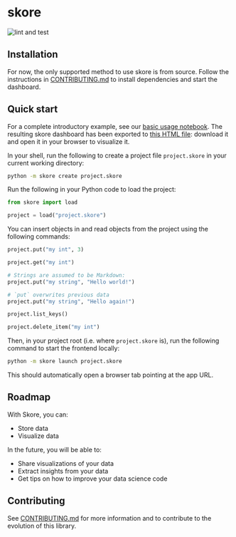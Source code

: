 # skore

![lint and test](https://github.com/probabl-ai/skore/actions/workflows/lint-and-test.yml/badge.svg)

## Installation

For now, the only supported method to use skore is from source.
Follow the instructions in [CONTRIBUTING.md](/CONTRIBUTING.md#quick-start) to install dependencies and start the dashboard.

## Quick start

For a complete introductory example, see our [basic usage notebook](/notebooks/basic_usage.ipynb). The resulting skore dashboard has been exported to [this HTML file](https://gist.github.com/augustebaum/6b21dbd7f7d5a584fbf2c1956692574e): download it and open it in your browser to visualize it.

In your shell, run the following to create a project file `project.skore` in your current working directory:
```sh
python -m skore create project.skore
```

Run the following in your Python code to load the project:
```python
from skore import load

project = load("project.skore")
```

You can insert objects in and read objects from the project using the following commands:
```python
project.put("my int", 3)

project.get("my int")

# Strings are assumed to be Markdown:
project.put("my string", "Hello world!")

# `put` overwrites previous data
project.put("my string", "Hello again!")

project.list_keys()

project.delete_item("my int")
```

Then, in your project root (i.e. where `project.skore` is), run the following command to start the frontend locally:
```sh
python -m skore launch project.skore
```

This should automatically open a browser tab pointing at the app URL.


## Roadmap

With Skore, you can:
- Store data
- Visualize data

In the future, you will be able to:
- Share visualizations of your data
- Extract insights from your data
- Get tips on how to improve your data science code

## Contributing

See [CONTRIBUTING.md](/CONTRIBUTING.md) for more information and to contribute to the evolution of this library.
